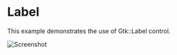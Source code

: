 # Label

This example demonstrates the use of Gtk::Label control.

![Screenshot](../../docs/Pictures/Label.png)

